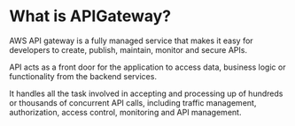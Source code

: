 # What is APIGateway?

AWS API gateway is a fully managed service that makes it easy for developers to create, publish, maintain, monitor and secure APIs. 

API acts as a front door for the application to access data, business logic or functionality from the backend services.

It handles all the task involved in accepting and processing up of hundreds or thousands of concurrent API calls, including traffic management, authorization, access control, monitoring and API management.

